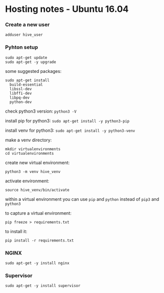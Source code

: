 # Hosting notes - Ubuntu 16.04

### Create a new user

`adduser hive_user`

### Pyhton setup

```
sudo apt-get update
sudo apt-get -y upgrade
```

some suggested packages:

```
sudo apt-get install 
  build-essential
  libssl-dev
  libffi-dev
  libpq-dev
  python-dev
```

check python3 version:
`python3 -V`

install pip for python3:
`sudo apt-get install -y python3-pip`

install venv for python3:
`sudo apt-get install -y python3-venv`

make a venv directory:
```
mkdir virtualenvironments
cd virtualenvironments
```

create new virtual environment:

`python3 -m venv hive_venv`

activate environment:

`source hive_venv/bin/activate`

within a virtual environment you can use `pip` and `python` instead of `pip3` and `python3`

to capture a virtual environment:

`pip freeze > requirements.txt`

to install it:

`pip install -r requirements.txt`

### NGINX

`sudo apt-get -y install nginx`

### Supervisor

`sudo apt-get -y install supervisor`

